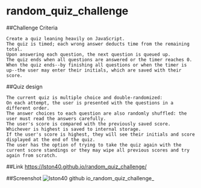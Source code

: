 # random_quiz_challenge

##Challenge Criteria
```
Create a quiz leaning heavily on JavaScript.
The quiz is timed; each wrong answer deducts time from the remaining total.
Upon answering each question, the next question is queued up.
The quiz ends when all questions are answered or the timer reaches 0.
When the quiz ends--by finishing all questions or when the timer is up--the user may enter their initials, which are saved with their score.
```

##Quiz design
```
The current quiz is multiple choice and double-randomized:
On each attempt, the user is presented with the questions in a different order.
The answer choices to each question are also randomly shuffled: the user must read the answers carefully.
The user's score is compared with the previously saved score. Whichever is highest is saved to internal storage.
If the user's score is highest, they will see their initials and score displayed at the end of the quiz.
The user has the option of trying to take the quiz again with the current score standings or they may wipe all previous scores and try again from scratch.
```

##Link
https://lston40.github.io/random_quiz_challenge/

##Screenshot
![lston40 github io_random_quiz_challenge_](https://user-images.githubusercontent.com/103286445/177231010-9b965d20-8abd-46bf-8fda-84073acd90ec.png)
